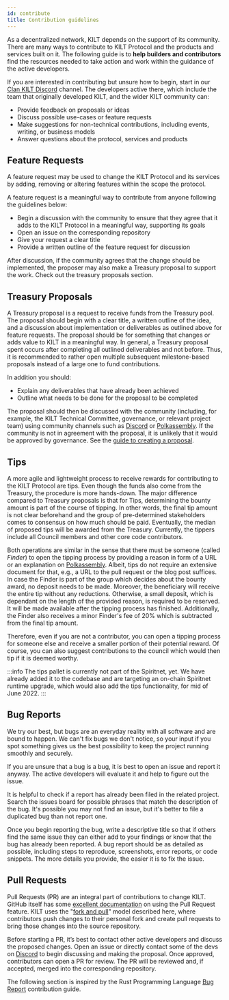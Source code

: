 ```yaml
---
id: contribute
title: Contribution guidelines
---
```


As a decentralized network, KILT depends on the support of its community.
There are many ways to contribute to KILT Protocol and the products and services built on it. 
The following guide is to **help builders and contributors** find the resources needed to take action and work within the guidance of the active developers.

If you are interested in contributing but unsure how to begin, start in our [Clan KILT Discord](https://discord.gg/7uyfMXh6AT) channel.
The developers active there, which include the team that originally developed KILT, and the wider KILT community can:

- Provide feedback on proposals or ideas
- Discuss possible use-cases or feature requests
- Make suggestions for non-technical contributions, including events, writing, or business models
- Answer questions about the protocol, services and products


## Feature Requests 

A feature request may be used to change the KILT Protocol and its services by adding, removing or altering features within the scope the protocol.


A feature request is a meaningful way to contribute from anyone following the guidelines below:

 - Begin a discussion with the community to ensure that they agree that it adds to the KILT Protocol in a meaningful way, supporting its goals 
 - Open an issue on the corresponding repository
 - Give your request a clear title
 - Provide a written outline of the feature request for discussion

After discussion, if the community agrees that the change should be implemented, the proposer may also make a Treasury proposal to support the work. Check out the treasury proposals section.

## Treasury Proposals

A Treasury proposal is a request to receive funds from the Treasury pool. 
The proposal should begin with a clear title, a written outline of the idea, and a discussion about implementation or deliverables as outlined above for feature requests. 
The proposal should be for something that changes or adds value to KILT in a meaningful way. 
In general, a Treasury proposal spent occurs after completing all outlined deliverables and not before.
Thus, it is recommended to rather open multiple subsequent milestone-based proposals instead of a large one to fund contributions.

In addition you should:

- Explain any deliverables that have already been achieved
- Outline what needs to be done for the proposal to be completed

The proposal should then be discussed with  the community (including, for example, the KILT Technical Committee, governance, or relevant project team) using community channels such as [Discord](https://discord.gg/7uyfMXh6AT) or [Polkassembly](https://kilt.polkassembly.network/discussions).
If the community is not in agreement with the proposal, it is unlikely that it would be approved by governance.
See the [guide to creating a proposal](../participate/03_treasury_proposal.md). 

## Tips

A more agile and lightweight process to receive rewards for contributing to the KILT Protocol are tips.
Even though the funds also come from the Treasury, the procedure is more hands-down.
The major difference compared to Treasury proposals is that for Tips, determining the bounty amount is part of the course of tipping.
In other words, the final tip amount is not clear beforehand and the group of pre-determined stakeholders comes to consensus on how much should be paid.
Eventually, the median of proposed tips will be awarded from the Treasury.
Currently, the tippers include all Council members and other core code contributors.

Both operations are similar in the sense that there must be someone (called _Finder_) to open the tipping process by providing a reason in form of a URL or an explanation on [Polkassembly](https://kilt.polkassembly.network/).
Albeit, tips do not require an extensive document for that, e.g., a URL to the pull request or the blog post suffices.
In case the Finder is part of the group which decides about the bounty award, no deposit needs to be made.
Moreover, the beneficiary will receive the entire tip without any reductions.
Otherwise, a small deposit, which is dependant on the length of the provided reason, is required to be reserved.
It will be made available after the tipping process has finished.
Additionally, the Finder also receives a minor Finder's fee of 20% which is subtracted from the final tip amount.

Therefore, even if you are not a contributor, you can open a tipping process for someone else and receive a smaller portion of their potential reward.
Of course, you can also suggest contributions to the council which would then tip if it is deemed worthy.

:::info
The tips pallet is currently not part of the Spiritnet, yet.
We have already added it to the codebase and are targeting an on-chain Spiritnet runtime upgrade, which would also add the tips functionality, for mid of June 2022.
:::

## Bug Reports

We try our best, but bugs are an everyday reality with all software and are bound to happen.
We can't fix bugs we don't notice, so your input if you spot something gives us the best possibility to keep the project running smoothly and securely.

If you are unsure that a bug is a bug, it is best to open an issue and report it anyway.
The active developers will evaluate it and help to figure out the issue.

It is helpful to check if a report has already been filed in the related project.
Search the issues board for possible phrases that match the description of the bug.
It's possible you may not find an issue, but it's better to file a duplicated bug than not report one.

Once you begin reporting the bug, write a descriptive title so that if others find the same issue they can either add to your findings or know that the bug has already been reported.
A bug report should be as detailed as possible, including steps to reproduce, screenshots, error reports, or code snippets.
The more details you provide, the easier it is to fix the issue.

## Pull Requests

Pull Requests (PR) are an integral part of contributions to change KILT.
GitHub itself has some [excellent documentation](https://help.github.com/articles/about-pull-requests/) on using the Pull Request feature.
KILT uses the "[fork and pull](https://docs.github.com/en/pull-requests/collaborating-with-pull-requests/getting-started/about-collaborative-development-models)" model described here, where contributors push changes to their personal fork and create pull requests to bring those changes into the source repository.

Before starting a PR, it’s best to contact other active developers and discuss the proposed changes.
Open an issue or directly contact some of the devs on [Discord](https://discord.gg/7uyfMXh6AT) to begin discussing and making the proposal.
Once approved, contributors can open a PR for review.
The PR will be reviewed and, if accepted, merged into the corresponding repository.

The following section is inspired by the Rust Programming Language [Bug Report](https://rustc-dev-guide.rust-lang.org/contributing.html) contribution guide.

